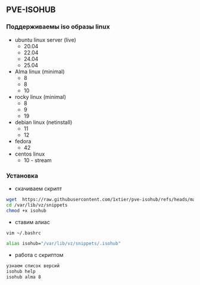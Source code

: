 ## PVE-ISOHUB
### Поддерживаемы iso образы linux
- ubuntu linux server (live)
    * 20.04
    * 22.04
    * 24.04
    * 25.04
- Alma linux (minimal)
    * 8
    * 8
    * 10
- rocky linux (minimal)
    * 8
    * 9
    * 19
- debian linux (netinstall)
    * 11
    * 12
- fedora
    * 42
- centos linux 
    * 10 - stream
### Установка
* скачиваем скрипт 
```bash 
wget  https://raw.githubusercontent.com/1xtier/pve-isohub/refs/heads/main/isohub -P /var/lib/vz/snippets
cd /var/lib/vz/snippets
chmod +x isohub
```
* ставим алиас 
```bash
vim ~/.bashrc

alias isohub="/var/lib/vz/snippets/.isohub"
```
* работа с скриптом
```bash
узнаем список версий
isohub help
isohub alma 8
```
